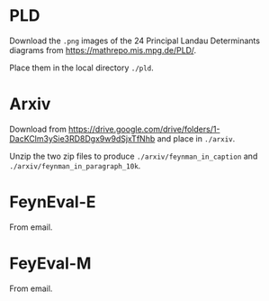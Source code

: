 # PLD

Download the `.png` images of the 24 Principal Landau Determinants diagrams from https://mathrepo.mis.mpg.de/PLD/.

Place them in the local directory `./pld`.


# Arxiv

Download from https://drive.google.com/drive/folders/1-DacKClm3ySie3RD8Dgx9w9dSjxTfNhb and place in `./arxiv`.

Unzip the two zip files to produce `./arxiv/feynman_in_caption` and `./arxiv/feynman_in_paragraph_10k`.


# FeynEval-E

From email.


# FeyEval-M

From email.